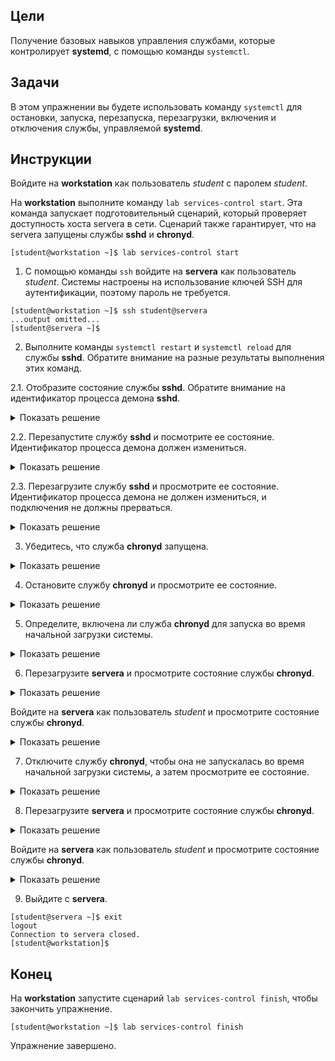 ## Цели

Получение базовых навыков управления службами, которые контролирует **systemd**, с помощью команды `systemctl`.

## Задачи

В этом упражнении вы будете использовать команду `systemctl` для остановки, запуска, перезапуска, перезагрузки, включения и отключения службы, управляемой **systemd**.

## Инструкции

Войдите на **workstation** как пользователь *student* с паролем *student*.

На **workstation** выполните команду `lab services-control start`. Эта команда запускает подготовительный сценарий, который проверяет доступность хоста servera в сети. Сценарий также гарантирует, что на servera запущены службы **sshd** и **chronyd**.

```
[student@workstation ~]$ lab services-control start
```

1.	С помощью команды `ssh` войдите на **servera** как пользователь *student*. Системы настроены на использование ключей SSH для аутентификации, поэтому пароль не требуется.

  ```
  [student@workstation ~]$ ssh student@servera
  ...output omitted...
  [student@servera ~]$ 
  ```

2.	Выполните команды `systemctl restart` и `systemctl reload` для службы **sshd**. Обратите внимание на разные результаты выполнения этих команд.

  2.1.	Отобразите состояние службы **sshd**. Обратите внимание на идентификатор процесса демона **sshd**.

  <details>
  <summary>Показать решение</summary>
  ```
  [student@servera ~]$ systemctl status sshd
  ● sshd.service - OpenSSH server daemon
    Loaded: loaded (/usr/lib/systemd/system/sshd.service; enabled; vendor preset: enabled)
    Active: active (running) since Wed 2019-02-06 23:50:42 EST; 9min ago
      Docs: man:sshd(8)
            man:sshd_config(5)
  Main PID: 759 (sshd)
      Tasks: 1 (limit: 11407)
    Memory: 5.9M
  ...output omitted...
  ```

  Нажмите q, чтобы выйти из команды.
  </details>

  2.2.	Перезапустите службу **sshd** и посмотрите ее состояние. Идентификатор процесса демона должен измениться.

  <details>
  <summary>Показать решение</summary>
  ```
  [student@servera ~]$ sudo systemctl restart sshd
  [sudo] password for student: student
  [student@servera ~]$ systemctl status sshd
  ● sshd.service - OpenSSH server daemon
    Loaded: loaded (/usr/lib/systemd/system/sshd.service; enabled; vendor preset: enabled)
    Active: active (running) since Wed 2019-02-06 23:50:42 EST; 9min ago
      Docs: man:sshd(8)
            man:sshd_config(5)
  Main PID: 1132 (sshd)
      Tasks: 1 (limit: 11407)
    Memory: 5.9M
  ...output omitted...
  ```

  Обратите внимание, что в приведенном выше выводе идентификатор процесса изменился с 759 на 1132 (в вашей системе значения, скорее всего, будут другими). Нажмите q, чтобы выйти из команды.
  </details>

  2.3.	Перезагрузите службу **sshd** и просмотрите ее состояние. Идентификатор процесса демона не должен измениться, и подключения не должны прерваться.

  <details>
  <summary>Показать решение</summary>
  ```
  [student@servera ~]$ sudo systemctl reload sshd
  [student@servera ~]$ systemctl status sshd
  ● sshd.service - OpenSSH server daemon
    Loaded: loaded (/usr/lib/systemd/system/sshd.service; enabled; vendor preset: enabled)
    Active: active (running) since Wed 2019-02-06 23:50:42 EST; 9min ago
      Docs: man:sshd(8)
            man:sshd_config(5)
  Main PID: 1132 (sshd)
      Tasks: 1 (limit: 11407)
    Memory: 5.9M
  ...output omitted...
  ```

  Нажмите q, чтобы выйти из команды.
  </details>

3.	Убедитесь, что служба **chronyd** запущена.

  <details>
  <summary>Показать решение</summary>
  ```
  [student@servera ~]$ systemctl status chronyd
  ● chronyd.service - NTP client/server
    Loaded: loaded (/usr/lib/systemd/system/chronyd.service; enabled; vendor preset: enabled)
    Active: active (running) since Wed 2019-02-06 23:50:38 EST; 1h 25min ago
    ...output omitted...
  ```

  Нажмите q, чтобы выйти из команды.
  </details>

4.	Остановите службу **chronyd** и просмотрите ее состояние.

  <details>
  <summary>Показать решение</summary>
  ```
  [student@servera ~]$ sudo systemctl stop chronyd
  [student@servera ~]$ systemctl status chronyd
  ● chronyd.service - NTP client/server
    Loaded: loaded (/usr/lib/systemd/system/chronyd.service; enabled; vendor preset: enabled)
    Active: inactive (dead) since Thu 2019-02-07 01:20:34 EST; 44s ago
    ...output omitted...
  ... servera.lab.example.com chronyd[710]: System clock wrong by 1.349113 seconds, adjustment started
  ... servera.lab.example.com systemd[1]: Stopping NTP client/server...
  ... servera.lab.example.com systemd[1]: Stopped NTP client/server.
  ```

  Нажмите q, чтобы выйти из команды.
  </details>

5.	Определите, включена ли служба **chronyd** для запуска во время начальной загрузки системы.

  <details>
  <summary>Показать решение</summary>
  ```
  [student@server ~]$ systemctl is-enabled chronyd
  enabled
  ```
  </details>

6.	Перезагрузите **servera** и просмотрите состояние службы **chronyd**.

  <details>
  <summary>Показать решение</summary>
  ```
  [student@servera ~]$ sudo systemctl reboot
  Connection to servera closed by remote host.
  Connection to servera closed.
  [student@workstation ~]$ 
  ```
  </details>


  Войдите на **servera** как пользователь *student* и просмотрите состояние службы **chronyd**.

  <details>
  <summary>Показать решение</summary>
  ```
  [student@workstation ~]$ ssh student@servera
  ...output omitted...
  [student@servera ~]$ systemctl status chronyd
  ● chronyd.service - NTP client/server
    Loaded: loaded (/usr/lib/systemd/system/chronyd.service; enabled; vendor preset: enabled)
    Active: active (running) since Thu 2019-02-07 01:48:26 EST; 5min ago
    ...output omitted...
  ```

  Нажмите q, чтобы выйти из команды.
  </details>

7.	Отключите службу **chronyd**, чтобы она не запускалась во время начальной загрузки системы, а затем просмотрите ее состояние.

  <details>
  <summary>Показать решение</summary>
  ```
  [student@servera ~]$ sudo systemctl disable chronyd
  [sudo] password for student: student
  Removed /etc/systemd/system/multi-user.target.wants/chronyd.service.
  [student@servera ~]$ systemctl status chronyd
  ● chronyd.service - NTP client/server
    Loaded: loaded (/usr/lib/systemd/system/chronyd.service; disabled; vendor preset: enabled)
    Active: active (running) since Thu 2019-02-07 01:48:26 EST; 5min ago
    ...output omitted...
  ```

  Нажмите q, чтобы выйти из команды.
  </details>

8.	Перезагрузите **servera** и просмотрите состояние службы **chronyd**.

  <details>
  <summary>Показать решение</summary>
  ```
  [student@servera ~]$ sudo systemctl reboot
  Connection to servera closed by remote host.
  Connection to servera closed.
  [student@workstation ~]$ 
  ```
  </details>

  Войдите на **servera** как пользователь *student* и просмотрите состояние службы **chronyd**.

  <details>
  <summary>Показать решение</summary>
  ```
  [student@workstation ~]$ ssh student@servera
  ...output omitted...
  [student@servera ~]$ systemctl status chronyd
  ● chronyd.service - NTP client/server
    Loaded: loaded (/usr/lib/systemd/system/chronyd.service; disabled; vendor preset: enabled)
    Active: inactive (dead)
    Docs: man:chronyd(8)
          man:chrony.conf(5)
  ```
  </details>

9.	Выйдите с **servera**.

  ```
  [student@servera ~]$ exit
  logout
  Connection to servera closed.
  [student@workstation]$ 
  ```

## Конец

На **workstation** запустите сценарий `lab services-control finish`, чтобы закончить упражнение.

```
[student@workstation ~]$ lab services-control finish
```

Упражнение завершено.

